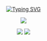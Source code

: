 

<div align="center">

[![Typing SVG](https://readme-typing-svg.herokuapp.com?font=Oleo+Script&color=F8EAD7&size=45&center=true&vCenter=true&width=404&height=53&lines=%E3%80%80%E3%80%80Nyang+Nyang+Punch+%E3%80%80%E3%80%80)](https://git.io/typing-svg)


  
![](http://github-profile-summary-cards.vercel.app/api/cards/profile-details?username=UDONGSALI&theme=2077)

<!--   ![Top Langs](https://github-readme-stats.vercel.app/api/top-langs/?username=UDONGSALI&layout=compact&theme=github)   [![Solved.ac Profile](http://mazassumnida.wtf/api/generate_badge?boj=udongsali77)](https://solved.ac/udongsali77) -->

   ![](http://github-profile-summary-cards.vercel.app/api/cards/stats?username=UDONGSALI&theme=2077)  ![](http://github-profile-summary-cards.vercel.app/api/cards/productive-time?username=UDONGSALI&theme=github&utcOffset=9)

</div>
